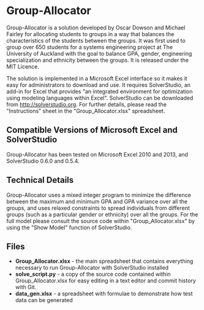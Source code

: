 Group-Allocator
===============

Group-Allocator is a solution developed by Oscar Dowson and Michael Fairley for allocating students to groups in a way that balances the characteristics of the students between the groups. It was first used to group over 650 students for a systems engineering project at The University of Auckland with the goal to balance GPA, gender, engineering specialization and ethnicity between the groups. It is released under the MIT Licence.

The solution is implemented in a Microsoft Excel interface so it makes it easy for administrators to download and use. It requires SolverStudio, an add-in for Excel that provides "an integrated environment for optimization using modeling languages within Excel". SolverStudio can be downloaded from http://solverstudio.org. For further details, please read the "Instructions" sheet in the "Group_Allocator.xlsx" spreadsheet.

## Compatible Versions of Microsoft Excel and SolverStudio

Group-Allocator has been tested on Microsoft Excel 2010 and 2013, and SolverStudio 0.6.0 and 0.5.4.

## Technical Details

Group-Allocator uses a mixed integer program to minimize the difference between the maximum and minimum GPA and GPA variance over all the groups, and uses relaxed constraints to spread individuals from different groups (such as a particular gender or ethnicity) over all the groups. For the full model please consult the source code within "Group_Allocator.xlsx" by using the "Show Model" function of SolverStudio.

## Files
+ **Group_Allocator.xlsx** - the main spreadsheet that contains everything necessary to run Group-Allocator with SolverStudio installed
+ **solve_script.py** - a copy of the source code contained within Group_Allocator.xlsx for easy editing in a text editor and commit history with Git.
+ **data_gen.xlsx** - a spreadsheet with formulae to demonstrate how test data can be generated
